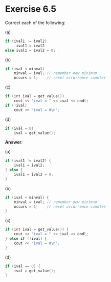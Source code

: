# Exercise 6.5

Correct each of the following:

(a)

```cpp
if (ival1 != ival2)
     ival1 = ival2
else ival1 = ival2 = 0;
```

(b)

```cpp
if (ival < minval)
    minval = ival; // remember new minimum
    occurs = 1;    // reset occurrence counter
```

(c)

```cpp
if (int ival = get_value())
    cout << "ival = " << ival << endl;
if (!ival)
    cout << "ival = 0\n";
```

(d)

```cpp
if (ival = 0)
    ival = get_value();
```

**Answer**:

(a)

```cpp
if (ival1 != ival2) {
    ival1 = ival2;
} else {
    ival1 = ival2 = 0;
}
```

(b)

```cpp
if (ival < minval) {
    minval = ival; // remember new minimum
    occurs = 1;    // reset occurrence counter
}
```

(c)

```cpp
if (int ival = get_value()) {
    cout << "ival = " << ival << endl;
} else if (!ival) {
    cout << "ival = 0\n";
}
```

(d)

```cpp
if (ival == 0) {
    ival = get_value();
}
```